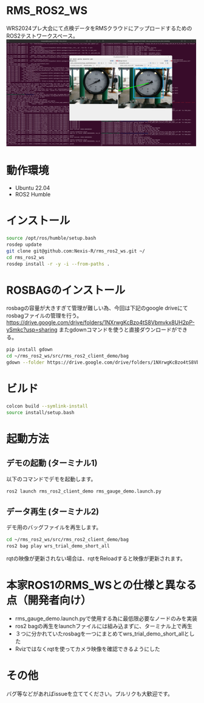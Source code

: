 # RMS_ROS2_WS
WRS2024プレ大会にて点検データをRMSクラウドにアップロードするためのROS2テストワークスペース。<br>
<img src="images/images.png" width="500">

# 動作環境
- Ubuntu 22.04
- ROS2 Humble

# インストール

```bash
source /opt/ros/humble/setup.bash
rosdep update
git clone git@github.com:Nexis-R/rms_ros2_ws.git ~/
cd rms_ros2_ws
rosdep install -r -y -i --from-paths .
```

# ROSBAGのインストール
rosbagの容量が大きすぎて管理が難しい為、今回は下記のgoogle driveにてrosbagファイルの管理を行う。<br>
https://drive.google.com/drive/folders/1NXrwgKcBzo4tS8Vbmvkx8UH2pP-ySmkc?usp=sharing
またgdownコマンドを使うと直接ダウンロードができる。

```bash
pip install gdown
cd ~/rms_ros2_ws/src/rms_ros2_client_demo/bag
gdown --folder https://drive.google.com/drive/folders/1NXrwgKcBzo4tS8Vbmvkx8UH2pP-ySmkc?usp=sharing
```

# ビルド
```bash
colcon build --symlink-install
source install/setup.bash
```

# 起動方法
## デモの起動 (ターミナル1)
以下のコマンドでデモを起動します。
```bash
ros2 launch rms_ros2_client_demo rms_gauge_demo.launch.py
```

##  データ再生 (ターミナル2)
デモ用のバッグファイルを再生します。
```bash
cd ~/rms_ros2_ws/src/rms_ros2_client_demo/bag
ros2 bag play wrs_trial_demo_short_all
```
rqtの映像が更新されない場合は、rqtをReloadすると映像が更新されます。

# 本家ROS1のRMS_WSとの仕様と異なる点（開発者向け）
- rms_gauge_demo.launch.pyで使用する為に最低限必要なノードのみを実装
- ros2 bagの再生をlaunchファイルには組み込まずに、ターミナル上で再生
- ３つに分かれていたrosbagを一つにまとめてwrs_trial_demo_short_allとした
- Rvizではなくrqtを使ってカメラ映像を確認できるようにした

# その他
バグ等などがあればissueを立ててください。プルリクも大歓迎です。
